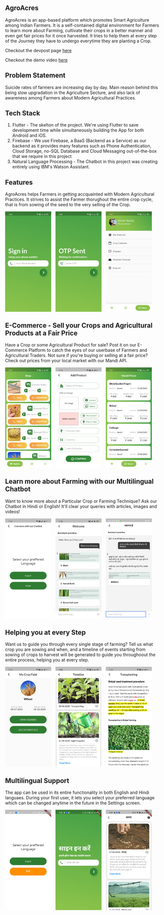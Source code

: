 ## AgroAcres

AgroAcres is an app-based platform which promotes Smart Agriculture among Indian Farmers. It is a self-contained digital environment for Farmers to learn more about Farming, cultivate their crops in a better manner and even get fair prices for it once harvested. It tries to help them at every step of the Journey they have to undergo everytime they are planting a Crop.

<p>Checkout the devpost page <a href='https://devpost.com/software/agroacres-getfrp'>here</a></p>
<p>Checkout the demo video <a href='https://www.youtube.com/watch?v=qyQSTB-0iDI'>here</a></p>

## Problem Statement

Suicide rates of farmers are increasing day by day. Main reason behind this being slow upgradation in the Agriculture Secture, and also
lack of awareness among Farmers about Modern Agricultural Practices.

## Tech Stack

1. Flutter - The skelton of the project. We're using Flutter to save development time while simultaneously building the App for both Android and iOS.
2. Firebase - We use Firebase, a BaaS (Backend as a Service) as our backend as it provides many features such as Phone Authentication, Cloud Storage, no-SQL Database and Cloud Messaging out-of-the-box that we require in this project
3. Natural Language Processing - The Chatbot in this project was creating entirely using IBM's Watson Assistant.

## Features

AgroAcres helps Farmers in getting accquainted with Modern Agricultural Practices. It strives to assist the Farmer thorughout the entire crop cycle, that is from sowing of the seed to the very selling of the Crop.

<div style="flex-direction: row;">
  <img src="https://github.com/amlannandy/AgroAcres/blob/master/assets/screenshots/login.jpg" width="150px" style="margin-right: 10px;" alt="">
  <img src="https://github.com/amlannandy/AgroAcres/blob/master/assets/screenshots/otp.jpg" width="150px" style="margin-right: 10px;" alt="">
  <img src="https://github.com/amlannandy/AgroAcres/blob/master/assets/screenshots/menu.jpg" width="150px" alt="">
</div>

## E-Commerce - Sell your Crops and Agricultural Products at a Fair Price

Have a Crop or some Agricultural Product for sale? Post it on our E-Commerce Platform to catch the eyes of our userbase of Farmers and Agricultural Traders.
Not sure if you're buying or selling at a fair price? Check out prices from your local market with our Mandi API.

<div style="flex-direction: row;">
  <img src="https://github.com/amlannandy/AgroAcres/blob/master/assets/screenshots/shop.jpg" width="150px" style="margin-right: 10px;" alt="">
  <img src="https://github.com/amlannandy/AgroAcres/blob/master/assets/screenshots/Add.jpg" width="150px" style="margin-right: 10px;" alt="">
  <img src="https://github.com/amlannandy/AgroAcres/blob/master/assets/screenshots/mandi.jpg" width="150px" alt="">
</div>

## Learn more about Farming with our Multilingual Chatbot

Want to know more about a Particular Crop or Farming Technique? Ask our Chatbot in Hindi or English! It'll clear your queries with articles, images and videos!

<div style="flex-direction: row;">
  <img src="https://github.com/amlannandy/AgroAcres/blob/master/assets/screenshots/Language.jpg" width="150px" style="margin-right: 10px;" alt="">
  <img src="https://github.com/amlannandy/AgroAcres/blob/master/assets/screenshots/chatbot.jpg" width="150px" style="margin-right: 10px;" alt="">
  <img src="https://github.com/amlannandy/AgroAcres/blob/master/assets/screenshots/Hindi.jpg" width="150px" alt="">
</div>

## Helping you at every Step

Want us to guide you through every single stage of farming? Tell us what crop you are sowing and when, and a timeline of events starting from sowing of crops to harvest will be generated to guide you throughoout the entire process, helping you at every step.

<div style="flex-direction: row;">
  <img src="https://github.com/amlannandy/AgroAcres/blob/master/assets/screenshots/calender1.jpg" width="150px" style="margin-right: 10px;" alt="">
  <img src="https://github.com/amlannandy/AgroAcres/blob/master/assets/screenshots/calender.jpg" width="150px" style="margin-right: 10px;" alt="">
  <img src="https://github.com/amlannandy/AgroAcres/blob/master/assets/screenshots/Calender2.jpg" width="150px" alt="">
</div>

## Multilingual Support

The app can be used in its entire functionality in both English and Hindi languaes. During your first user, it lets you select your preferred language which can be changed anytime in the future in the Settings screen.

<div style="flex-direction: row;">
  <img src="https://github.com/amlannandy/AgroAcres/blob/master/assets/screenshots/LanguageChoice.jpg" width="150px" style="margin-right: 10px;" alt="">
  <img src="https://github.com/amlannandy/AgroAcres/blob/master/assets/screenshots/HindiLogin.jpg" width="150px" style="margin-right: 10px;" alt="">
  <img src="https://github.com/amlannandy/AgroAcres/blob/master/assets/screenshots/HindiCalender.jpg" width="150px" alt="">
</div>
